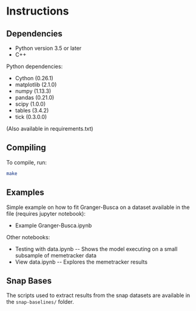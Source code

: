 # Instructions

## Dependencies

* Python version 3.5 or later
* C++

Python dependencies:

* Cython (0.26.1)
* matplotlib (2.1.0)
* numpy (1.13.3)
* pandas (0.21.0)
* scipy (1.0.0)
* tables (3.4.2)
* tick (0.3.0.0)

(Also available in requirements.txt)

## Compiling

To compile, run:

```bash
make
```

## Examples

Simple example on how to fit Granger-Busca on a dataset available in the file
(requires jupyter notebook):

* Example Granger-Busca.ipynb

Other notebooks:

* Testing with data.ipynb -- Shows the model executing on a small subsample
  of memetracker data
* View data.ipynb -- Explores the memetracker results

## Snap Bases

The scripts used to extract results from the snap datasets are available in
the `snap-baselines/` folder.
